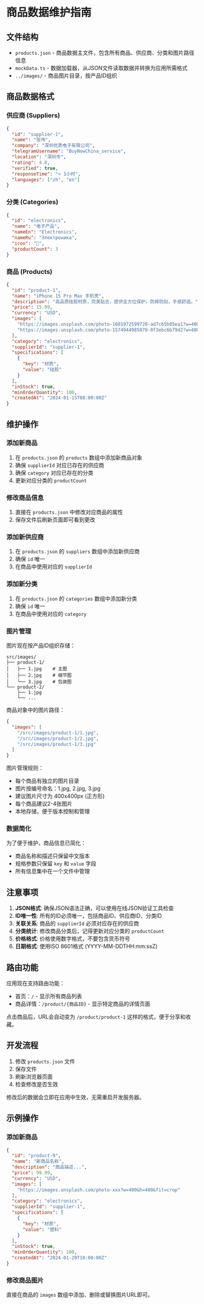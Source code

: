 # 商品数据维护指南

## 文件结构

- `products.json` - 商品数据主文件，包含所有商品、供应商、分类和图片路径信息
- `mockData.ts` - 数据加载器，从JSON文件读取数据并转换为应用所需格式
- `../images/` - 商品图片目录，按产品ID组织

## 商品数据格式

### 供应商 (Suppliers)

```json
{
  "id": "supplier-1",
  "name": "张伟",
  "company": "深圳优质电子有限公司",
  "telegramUsername": "BuyNowChina_service",
  "location": "深圳市",
  "rating": 4.8,
  "verified": true,
  "responseTime": "< 1小时",
  "languages": ["zh", "en"]
}
```

### 分类 (Categories)

```json
{
  "id": "electronics",
  "name": "电子产品",
  "nameEn": "Electronics",
  "nameRu": "Электроника",
  "icon": "📱",
  "productCount": 3
}
```

### 商品 (Products)

```json
{
  "id": "product-1",
  "name": "iPhone 15 Pro Max 手机壳",
  "description": "高品质硅胶材质，完美贴合，提供全方位保护。防摔防刮，手感舒适。",
  "price": 15.99,
  "currency": "USD",
  "images": [
    "https://images.unsplash.com/photo-1601972599720-ad7c65b05ea1?w=400&h=400&fit=crop",
    "https://images.unsplash.com/photo-1574944985070-8f3ebc6b79d2?w=400&h=400&fit=crop"
  ],
  "category": "electronics",
  "supplierId": "supplier-1",
  "specifications": [
    {
      "key": "材质",
      "value": "硅胶"
    }
  ],
  "inStock": true,
  "minOrderQuantity": 100,
  "createdAt": "2024-01-15T08:00:00Z"
}
```

## 维护操作

### 添加新商品

1. 在 `products.json` 的 `products` 数组中添加新商品对象
2. 确保 `supplierId` 对应已存在的供应商
3. 确保 `category` 对应已存在的分类
4. 更新对应分类的 `productCount`

### 修改商品信息

1. 直接在 `products.json` 中修改对应商品的属性
2. 保存文件后刷新页面即可看到更改

### 添加新供应商

1. 在 `products.json` 的 `suppliers` 数组中添加新供应商
2. 确保 `id` 唯一
3. 在商品中使用对应的 `supplierId`

### 添加新分类

1. 在 `products.json` 的 `categories` 数组中添加新分类
2. 确保 `id` 唯一
3. 在商品中使用对应的 `category`

### 图片管理

图片现在按产品ID组织存储：

```
src/images/
├── product-1/
│   ├── 1.jpg    # 主图
│   ├── 2.jpg    # 细节图
│   └── 3.jpg    # 包装图
└── product-2/
    ├── 1.jpg
    └── ...
```

商品对象中的图片路径：
```json
{
  "images": [
    "/src/images/product-1/1.jpg",
    "/src/images/product-1/2.jpg",
    "/src/images/product-1/3.jpg"
  ]
}
```

图片管理规则：
- 每个商品有独立的图片目录
- 图片按编号命名：1.jpg, 2.jpg, 3.jpg
- 建议图片尺寸为 400x400px (正方形)
- 每个商品建议2-4张图片
- 本地存储，便于版本控制和管理

### 数据简化

为了便于维护，商品信息已简化：
- 商品名称和描述只保留中文版本
- 规格参数只保留 `key` 和 `value` 字段
- 所有信息集中在一个文件中管理

## 注意事项

1. **JSON格式**: 确保JSON语法正确，可以使用在线JSON验证工具检查
2. **ID唯一性**: 所有的ID必须唯一，包括商品ID、供应商ID、分类ID
3. **关联关系**: 商品的 `supplierId` 必须对应存在的供应商
4. **分类统计**: 修改商品分类后，记得更新对应分类的 `productCount`
5. **价格格式**: 价格使用数字格式，不要包含货币符号
6. **日期格式**: 使用ISO 8601格式 (YYYY-MM-DDTHH:mm:ssZ)

## 路由功能

应用现在支持路由功能：
- 首页：`/` - 显示所有商品列表
- 商品详情：`/product/{商品ID}` - 显示特定商品的详情页面

点击商品后，URL会自动变为 `/product/product-1` 这样的格式，便于分享和收藏。

## 开发流程

1. 修改 `products.json` 文件
2. 保存文件
3. 刷新浏览器页面
4. 检查修改是否生效

修改后的数据会立即在应用中生效，无需重启开发服务器。

## 示例操作

### 添加新商品
```json
{
  "id": "product-9",
  "name": "新商品名称",
  "description": "商品描述...",
  "price": 99.99,
  "currency": "USD",
  "images": [
    "https://images.unsplash.com/photo-xxx?w=400&h=400&fit=crop"
  ],
  "category": "electronics",
  "supplierId": "supplier-1",
  "specifications": [
    {
      "key": "材质",
      "value": "塑料"
    }
  ],
  "inStock": true,
  "minOrderQuantity": 100,
  "createdAt": "2024-01-20T10:00:00Z"
}
```

### 修改商品图片
直接在商品的 `images` 数组中添加、删除或替换图片URL即可。
